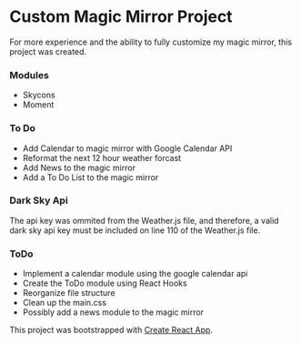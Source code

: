 # Custom Magic Mirror Project
For more experience and the ability to fully customize my magic mirror, this project was created.

### Modules
- Skycons 
- Moment 

### To Do
- Add Calendar to magic mirror with Google Calendar API
- Reformat the next 12 hour weather forcast
- Add News to the magic mirror
- Add a To Do List to the magic mirror

### Dark Sky Api
The api key was ommited from the Weather.js file, and therefore, a valid dark sky api key must be 
included on line 110 of the Weather.js file.

### ToDo
- Implement a calendar module using the google calendar api
- Create the ToDo module using React Hooks
- Reorganize file structure
- Clean up the main.css
- Possibly add a news module to the magic mirror


This project was bootstrapped with [Create React App](https://github.com/facebook/create-react-app).
